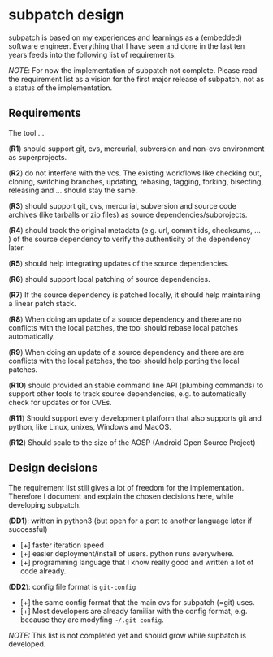 # subpatch design

subpatch is based on my experiences and learnings as a (embedded) software
engineer. Everything that I have seen and done in the last ten years feeds into
the following list of requirements.

*NOTE*: For now the implementation of subpatch not complete. Please read the
requirement list as a vision for the first major release of subpatch, not as a
status of the implementation.


## Requirements

The tool …

(**R1**) should support git, cvs, mercurial, subversion and non-cvs environment
as superprojects.

(**R2**) do not interfere with the vcs. The existing workflows
like checking out, cloning, switching branches, updating, rebasing, tagging,
forking, bisecting, releasing and ... should stay the same.

(**R3**) should support git, cvs, mercurial, subversion and source
code archives (like tarballs or zip files) as source dependencies/subprojects.

(**R4**) should track the original metadata (e.g. url, commit ids,
checksums, ... ) of the source dependency to verify the authenticity of the
dependency later.

(**R5**) should help integrating updates of the source dependencies.

(**R6**) should support local patching of source dependencies.

(**R7**) If the source dependency is patched locally, it should help
maintaining a linear patch stack.

(**R8**) When doing an update of a source dependency and there are no conflicts
with the local patches, the tool should rebase local patches automatically.

(**R9**) When doing an update of a source dependency and there are are conflicts
with the local patches, the tool should help porting the local patches.

(**R10**) should provided an stable command line API (plumbing commands) to
support other tools to track source dependencies, e.g. to automatically check
for updates or for CVEs.

(**R11**) Should support every development platform that also supports git and
python, like Linux, unixes, Windows and MacOS.

(**R12**) Should scale to the size of the AOSP (Android Open Source Project)


## Design decisions

The requirement list still gives a lot of freedom for the implementation.
Therefore I document and explain the chosen decisions here, while developing
subpatch.

(**DD1**): written in python3 (but open for a port to another language later if successful)

* [+] faster iteration speed
* [+] easier deployment/install of users. python runs everywhere.
* [+] programming language that I know really good and written a lot of code
  already.

(**DD2**): config file format is `git-config`

* [+] the same config format that the main cvs for subpatch (=git) uses.
* [+] Most developers are already familiar with the config format, e.g. because
  they are modyfing `~/.git config`.

*NOTE:* This list is not completed yet and should grow while supbatch is developed.
